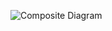 ![Composite Diagram](https://github.com/LuisSCardoso/Bertoti/assets/112117985/4061894e-0a72-44f7-8467-ef81b5b37f22)
